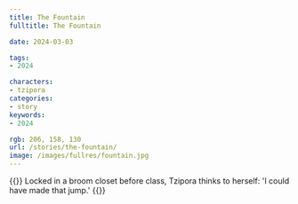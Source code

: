 ```yaml
---
title: The Fountain
fulltitle: The Fountain

date: 2024-03-03

tags:
- 2024

characters:
- tzipora
categories:
- story
keywords:
- 2024

rgb: 206, 158, 130
url: /stories/the-fountain/
image: /images/fullres/fountain.jpg
---
```

{{<note caption>}}
Locked in a broom closet before class, Tzipora thinks to herself: 'I could have made that jump.'
{{</note>}}

